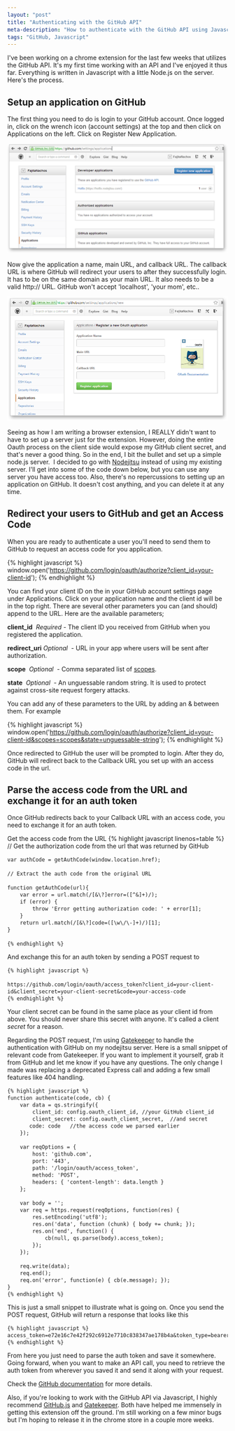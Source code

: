 ```yaml
---
layout: "post"
title: "Authenticating with the GitHub API"
meta-description: "How to authenticate with the GitHub API using Javascript."
tags: "GitHub, Javascript"
---
```


I've been working on a chrome extension for the last few weeks that utilizes the
GitHub API. It's my first time working with an API and I've enjoyed it thus far. 
Everything is written in Javascript with a little Node.js on the server. Here's 
the process.

Setup an application on GitHub
----------------------------------

The first thing you need to do is login to your GitHub account. Once logged in, 
click on the wrench icon (account settings) at the top and then click on 
Applications on the left. Click on Register New Application.

![GitHub-Setup][1]

Now give the application a name, main URL, and callback URL. The 
callback URL is where GitHub will redirect your users to after they successfully 
login. It has to be on the same domain as your main URL. It also needs to be a 
valid http:// URL. GitHub won't accept 'localhost', 'your mom', etc..

![New-GitHub-Application][2]

Seeing as how I am writing a browser extension, I REALLY didn't want to have to 
set up a server just for the extension. However, doing the entire Oauth process 
on the client side would expose my GitHub client secret, and that's never a good 
thing. So in the end, I bit the bullet and set up a simple node.js server.  I 
decided to go with [Nodejitsu][3] instead of using my existing server. I'll get 
into some of the code down below, but you can use any server you have access too. 
Also, there's no repercussions to setting up an application on GitHub. It doesn't 
cost anything, and you can delete it at any time.

Redirect your users to GitHub and get an Access Code
----------------------------------------------------

When you are ready to authenticate a user you'll need to send them to GitHub to 
request an access code for you application.

{% highlight javascript %}
    window.open('https://github.com/login/oauth/authorize?client_id=your-client-id');
{% endhighlight %}

You can find your client ID on the in your GitHub account settings page under 
Applications. Click on your application name and the client id will be in the 
top right. There are several other parameters you can (and should) append to the 
URL. Here are the available parameters;

**client_id**  *Required* - The client ID you received from GitHub when you registered the application.

**redirect_uri** *Optional*  - URL in your app where users will be sent after authorization.

**scope**  *Optional*  - Comma separated list of [scopes][4].

**state**  *Optional*  - An unguessable random string. It is used to protect against cross-site request forgery attacks.

You can add any of these parameters to the URL by adding an & between them. For example

{% highlight javascript %}
    window.open('https://github.com/login/oauth/authorize?client_id=your-client-id&scopes=scopes&state=unguessable-string');
{% endhighlight %}

Once redirected to GitHub the user will be prompted to login. After they do, 
GitHub will redirect back to the Callback URL you set up with an access code in the url.

Parse the access code from the URL and exchange it for an auth token
----------------------------------------------------------------------------------

Once GitHub redirects back to your Callback URL with an access code, you need to exchange it for an auth token.

Get the access code from the URL
    {% highlight javascript linenos=table %}
    // Get the authorization code from the url that was returned by GitHub
    
    var authCode = getAuthCode(window.location.href);

    // Extract the auth code from the original URL
    
    function getAuthCode(url){
        var error = url.match(/[&\?]error=([^&]+)/);
        if (error) {
            throw 'Error getting authorization code: ' + error[1];
        }
        return url.match(/[&\?]code=([\w\/\-]+)/)[1];
    }

    {% endhighlight %}

And exchange this for an auth token by sending a POST request to

    {% highlight javascript %}

    https://github.com/login/oauth/access_token?client_id=your-client-id&client_secret=your-client-secret&code=your-access-code
    {% endhighlight %}

Your client secret can be found in the same place as your client id from above. 
You should never share this secret with anyone. It's called a client *secret* 
for a reason.

Regarding the POST request, I'm using [Gatekeeper][5] to handle the 
authentication with GitHub on my nodejitsu server. Here is a small snippet of 
relevant code from Gatekeeper. If you want to implement it yourself, grab it 
from GitHub and let me know if you have any questions. The only change I made 
was replacing a deprecated Express call and adding a few small features like 
404 handling.

    {% highlight javascript %}
    function authenticate(code, cb) {
        var data = qs.stringify({
            client_id: config.oauth_client_id, //your GitHub client_id
            client_secret: config.oauth_client_secret,  //and secret
           code: code   //the access code we parsed earlier
        });

        var reqOptions = {
            host: 'github.com',
            port: '443',
            path: '/login/oauth/access_token',
            method: 'POST',
            headers: { 'content-length': data.length }
        };

        var body = '';
        var req = https.request(reqOptions, function(res) {
            res.setEncoding('utf8');
            res.on('data', function (chunk) { body += chunk; });
            res.on('end', function() {
                cb(null, qs.parse(body).access_token);
            });
        });

        req.write(data);
        req.end();
        req.on('error', function(e) { cb(e.message); });
    }
    {% endhighlight %}

This is just a small snippet to illustrate what is going on. Once you send the 
POST request, GitHub will return a response that looks like this

    {% highlight javascript %}
    access_token=e72e16c7e42f292c6912e7710c838347ae178b4a&token_type=bearer
    {% endhighlight %}

From here you just need to parse the auth token and save it somewhere. 
Going forward, when you want to make an API call, you need to retrieve the 
auth token from wherever you saved it and send it along with your request.

Check the [GitHub documentation][6] for more details.

Also, if you're looking to work with the GitHub API via Javascript, I highly 
recommend [GitHub.js][7] and [Gatekeeper][5]. Both have helped me immensely in 
getting this extension off the ground. I'm still working on a few minor bugs 
but I'm hoping to release it in the chrome store in a couple more weeks.

[1]: /img/github-app-setup.png "GitHub Applications"
[2]: /img/github-app-new.png "New GitHub Application"
[3]: https://www.nodejitsu.com/ "Nodejitsu"
[4]: http://developer.github.com/v3/oauth/#scopes
[5]: https://github.com/prose/gatekeeper "Gatekeeper.js"
[6]: href="http://developer.github.com/v3/ "GitHub Documentation"
[7]: https://github.com/michael/github "GitHub.js"
